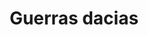 ﻿---
title: "Guerras dacias"
permalink: periodes_146.html
layout: periode
dataInici: -101
dataFi: -106
sidebar: periodes
pares:
  - id: 41
    title: "Imperio Romano"
    dataInici: "(-27)"
    dataFi: "(476)"

fills:
jocsPrincipals:
  - title: "Trajan"
    bggId: 741

  - title: "Optimus Princeps: Les Guerres Daciques"
    bggId: 22756

jocsEscenaris:
jocsEpoca:
  - title: "Imperium Romanum II"
    bggId: 1496
    escenari: "The Conquest of Dacia"
    dataInici: 
    dataFi: 

jocsEpocaEscenaris:
---
